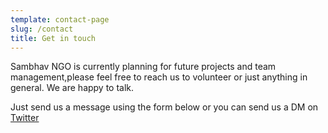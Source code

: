 ```yaml
---
template: contact-page
slug: /contact
title: Get in touch
---
```


Sambhav NGO is currently planning for future projects and team management,please feel free to reach us to volunteer or just anything in general. We are happy to talk.

Just send us a message using the form below or you can send us a DM on [Twitter](https://twitter.com/sambhavngo____)

